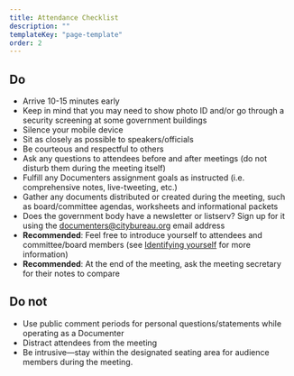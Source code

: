 ```yaml
---
title: Attendance Checklist
description: ""
templateKey: "page-template"
order: 2
---
```


## Do

- Arrive 10-15 minutes early
- Keep in mind that you may need to show photo ID and/or go through a security screening at some government buildings
- Silence your mobile device
- Sit as closely as possible to speakers/officials
- Be courteous and respectful to others
- Ask any questions to attendees before and after meetings (do not disturb them during the meeting itself)
- Fulfill any Documenters assignment goals as instructed (i.e. comprehensive notes, live-tweeting, etc.)
- Gather any documents distributed or created during the meeting, such as board/committee agendas, worksheets and informational packets
- Does the government body have a newsletter or listserv? Sign up for it using the documenters@citybureau.org email address
- **Recommended**: Feel free to introduce yourself to attendees and committee/board members (see [Identifying yourself](/on-assignment/identifying-yourself/) for more information)
- **Recommended**: At the end of the meeting, ask the meeting secretary for their notes to compare

## Do not

- Use public comment periods for personal questions/statements while operating as a Documenter
- Distract attendees from the meeting
- Be intrusive—stay within the designated seating area for audience members during the meeting.
